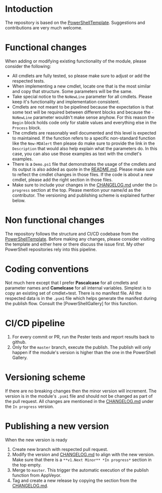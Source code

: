 # Intoduction

The repository is based on the [PowerShellTemplate]. Suggestions and contributions are very much welcome. 

# Functional changes

When adding or modifying existing functionality of the module, please consider the following:

- All cmdlets are fully tested, so please make sure to adjust or add the respected tests.
- When implementing a new cmdlet, locate one that is the most similar and copy that structure. Some parameters will be the same.
- Take special notice to the `NoNewLine` parameter for all cmdlets. Please keep it's functionality and implementation consistent.
- Cmdlets are not meant to be pipelined because the expectation is that some text will be required between different blocks and because the `-NoNewLine` parameter wouldn't make sense anyhow. For this reason the `Begin` block holds code only for stable values and everything else in the `Process` block.
- The cmdlets are reasonably well documented and this level is expected to maintained. If the function refers to a specific non-standard function like the `New-MDAlert` then please do make sure to provide the link in the `Description` that would also help explain what the parameters do. In this case, you can also use those examples as text with the cmdlet's examples.
- There is a `Demo.ps1` file that demonstrates the usage of the cmdlets and its output is also added as quote in the [README.md]. Please make sure to reflect the cmdlet changes in those files. If the code is about a new cmdlet, please add the right section in those files.
- Make sure to include your changes in the [CHANGELOG.md] under the `In progress` section at the top. Please mention your name/id as the contributor. The versioning and publishing scheme is explained further below.

# Non functional changes

The repository follows the structure and CI/CD codebase from the [PowerShellTemplate]. Before making any changes, please consider visiting the template and either here or there discuss the issue first. My other PowerShell repositories rely into this pipeline.

# Coding conventions

Not much here except that I prefer **Pascalcase** for all cmdlets and parameter names and **Camelcase** for all internal variables. Simplest is to copy an existing set of cmdlet+test.
There is no manifest file. All the respected data is in the `.psm1` file which helps generate the manifest during the publish flow. Consult the [PowerShellGallery] for this function.

# CI/CD pipeline

1. For every commit or PR, run the Pester tests and report results back to github.
2. Only for the `master` branch, execute the publish. The publish will only happen if the module's version is higher than the one in the PowerShell Gallery.

# Versioning scheme

If there are no breaking changes then the minor version will increment. The version is in the module's `.psm1` file and should not be changed as part of the pull request. All changes are mentioned in the [CHANGELOG.md] under the `In progress` version.

# Publishing a new version

When the new version is ready

1. Create new branch with respected pull request.
2. Modify the version and [CHANGELOG.md] to align with the new version. Make sure that there is a `**v1.Next Minor** *In progress*` section in the top empty.
3. Merge to `master`. This trigger the automatic execution of the publish function from AppVeyor.
4. Tag and create a new release by copying the section from the [CHANGELOG.md].


[CHANGELOG.md]: CHANGELOG.md
[README.md]: README.md
[PowerShellTemplate]: https://github.com/Sarafian/PowerShellTemplate
